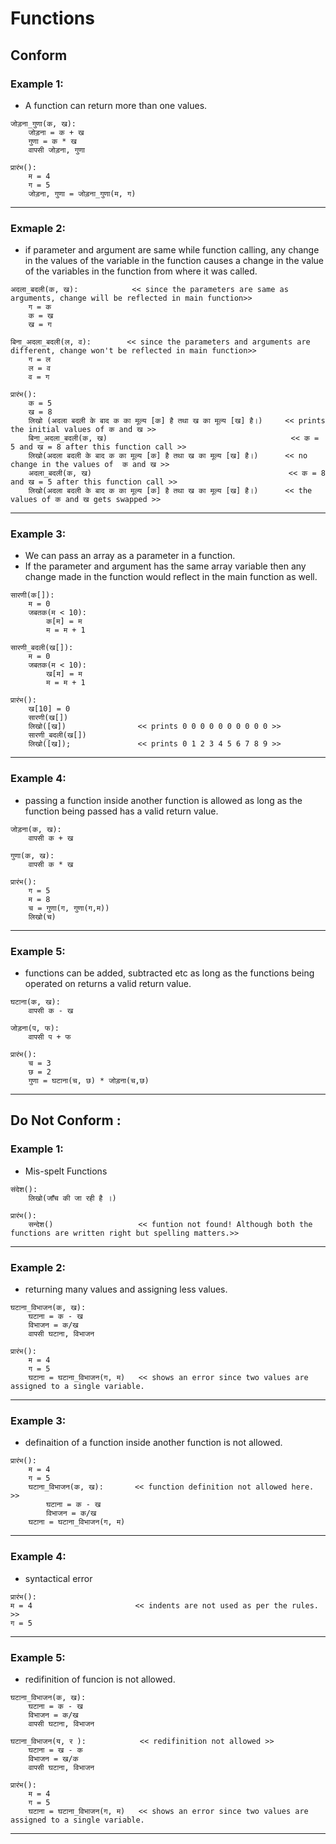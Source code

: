 # Functions 

## Conform 

### Example 1:
* A function can return more than one values.
```
जोड़ना_गुणा(क, ख):
    जोड़ना = क + ख 
    गुणा = क * ख 
    वापसी जोड़ना, गुणा 
    
प्रारंभ():
    म = 4
    ग = 5
    जोड़ना, गुणा = जोड़ना_गुणा(म, ग)
```
--------------------------------------------------

### Exmaple 2:
* if parameter and argument are same while function calling, any change in the values of the variable in the function causes a change in the value of the variables in the function from where it was called.
```
अदला_बदली(क, ख):            << since the parameters are same as arguments, change will be reflected in main function>> 
    ग = क 
    क = ख 
    ख = ग

बिना_अदला_बदली(ल, व):        << since the parameters and arguments are different, change won't be reflected in main function>>
    ग = ल 
    ल = व
    व = ग  

प्रारंभ():
    क = 5
    ख = 8
    लिखो (अदला बदली के बाद क का मूल्य [क] है तथा ख का मूल्य [ख] है।)     << prints the initial values of क and ख >>
    बिना_अदला_बदली(क, ख)                                         << क = 5 and ख = 8 after this function call >>
    लिखो(अदला बदली के बाद क का मूल्य [क] है तथा ख का मूल्य [ख] है।)      << no change in the values of  क and ख >>
    अदला_बदली(क, ख)                                            << क = 8 and ख = 5 after this function call >>
    लिखो(अदला बदली के बाद क का मूल्य [क] है तथा ख का मूल्य [ख] है।)      << the values of क and ख gets swapped >> 
```
--------------------------------------------------

### Example 3:
* We can pass an array as a parameter in a function.
* If the parameter and argument has the same array variable then any change made in the function would reflect in the main function as well.
```
सारणी(क[]):
    म = 0
    जबतक(म < 10):
        क[म] = म
        म = म + 1

सारणी_बदली(ख[]):
    म = 0
    जबतक(म < 10):
        ख[म] = म 
        म = म + 1
        
प्रारंभ():
    ख[10] = 0
    सारणी(ख[])
    लिखो([ख])                << prints 0 0 0 0 0 0 0 0 0 0 >>
    सारणी_बदली(ख[])
    लिखो([ख]);               << prints 0 1 2 3 4 5 6 7 8 9 >>
```
--------------------------------------------------

### Example 4:
* passing a function inside another function is allowed as long as the function being passed has a valid return value.
```
जोड़ना(क, ख):
    वापसी क + ख 
    
गुणा(क, ख):
    वापसी क * ख 
    
प्रारंभ(): 
    ग = 5
    म = 8
    च = गुणा(ग, गुणा(ग,म))
    लिखो(च)
```
--------------------------------------------------

### Example 5:
* functions can be added, subtracted etc as long as the functions being operated on returns a valid return value.
```
घटाना(क, ख):
    वापसी क - ख 

जोड़ना(प, फ):
    वापसी प + फ 
    
प्रारंभ():
    च = 3
    छ = 2
    गुणा = घटाना(च, छ) * जोड़ना(च,छ) 
```
----------------------------------------------------------------------------------------------------


## Do Not Conform :

### Example 1:
* Mis-spelt Functions
```
संदेश():
    लिखो(जाँच की जा रही है ।)
    
प्रारंभ():
    सन्देश()                   << funtion not found! Although both the functions are written right but spelling matters.>>
```
--------------------------------------------------

### Example 2:
* returning many values and assigning less values.
```
घटाना_विभाजन(क, ख):
    घटाना = क - ख 
    विभाजन = क/ख 
    वापसी घटाना, विभाजन 
    
प्रारंभ():
    म = 4
    ग = 5
    घटाना = घटाना_विभाजन(ग, म)   << shows an error since two values are assigned to a single variable.
```
--------------------------------------------------

### Example 3:
*  definaition of a function inside another function is not allowed.
```
प्रारंभ():
    म = 4
    ग = 5
    घटाना_विभाजन(क, ख):       << function definition not allowed here. >>
        घटाना = क - ख 
        विभाजन = क/ख 
    घटाना = घटाना_विभाजन(ग, म)
```
--------------------------------------------------

### Example 4:
* syntactical error
```
प्रारंभ():
म = 4                       << indents are not used as per the rules. >>
ग = 5
```
--------------------------------------------------

### Example 5:
* redifinition of funcion is not allowed.
```
घटाना_विभाजन(क, ख):
    घटाना = क - ख 
    विभाजन = क/ख 
    वापसी घटाना, विभाजन 
    
घटाना_विभाजन(य, र ):            << redifinition not allowed >>
    घटाना = ख - क 
    विभाजन = ख/क 
    वापसी घटाना, विभाजन 
    
प्रारंभ():
    म = 4
    ग = 5
    घटाना = घटाना_विभाजन(ग, म)   << shows an error since two values are assigned to a single variable.
```
----------------------------------------------------------------------------------------------------
